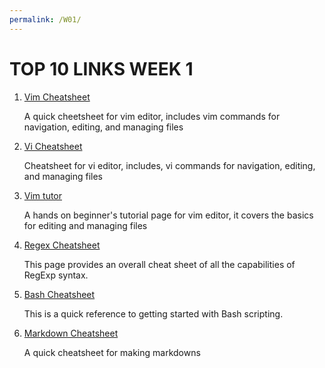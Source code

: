 ```yaml
---
permalink: /W01/
---
```


# TOP 10 LINKS WEEK 1

1. [Vim Cheatsheet](https://www.cs.cmu.edu/~15131/f17/topics/vim/vim-cheatsheet.pdf)

    A quick cheetsheet for vim editor, includes vim commands for navigation, editing, and managing files
2. [Vi Cheatsheet](http://www.atmos.albany.edu/daes/atmclasses/atm350/vi_cheat_sheet.pdf)

    Cheatsheet for vi editor, includes, vi commands for navigation, editing, and managing files 

3. [Vim tutor](http://www2.geog.ucl.ac.uk/~plewis/teaching/unix/vimtutor)

    A hands on beginner's tutorial page for vim editor, it covers the basics for editing and managing files 

4. [Regex Cheatsheet](https://developer.mozilla.org/en-US/docs/Web/JavaScript/Guide/Regular_Expressions/Cheatsheet)

    This page provides an overall cheat sheet of all the capabilities of RegExp syntax.

5. [Bash Cheatsheet](https://devhints.io/bash)

    This is a quick reference to getting started with Bash scripting.

6. [Markdown Cheatsheet](https://devhints.io/markdown)

    A quick cheatsheet for making markdowns